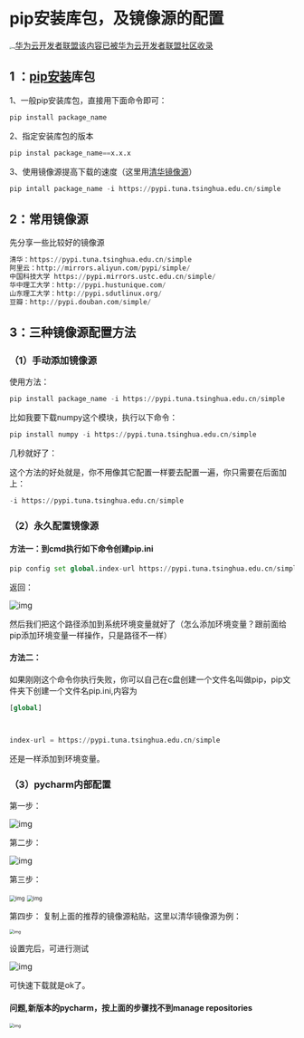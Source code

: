 # pip安装库包，及镜像源的配置



[<img src="https://devpress.csdnimg.cn/489fad64a62648818eaaebc28e5c8659.jpg" alt="img" style="zoom: 25%;" />华为云开发者联盟该内容已被华为云开发者联盟社区收录](javascript:;)

## 1 ：[pip安装](https://so.csdn.net/so/search?q=pip安装&spm=1001.2101.3001.7020)库包

1、一般pip安装库包，直接用下面命令即可：

```python
pip install package_name
```

2、指定安装库包的版本

```python
pip instal package_name==x.x.x
```

3、使用镜像源提高下载的速度（这里用[清华镜像源](https://so.csdn.net/so/search?q=清华镜像源&spm=1001.2101.3001.7020)）

```python
pip intall package_name -i https://pypi.tuna.tsinghua.edu.cn/simple
```

## 2：常用镜像源

先分享一些比较好的镜像源

```python
清华：https://pypi.tuna.tsinghua.edu.cn/simple
阿里云：http://mirrors.aliyun.com/pypi/simple/
中国科技大学 https://pypi.mirrors.ustc.edu.cn/simple/
华中理工大学：http://pypi.hustunique.com/
山东理工大学：http://pypi.sdutlinux.org/
豆瓣：http://pypi.douban.com/simple/
```

## 3：三种镜像源配置方法

### （1）手动添加镜像源

使用方法：

```python
pip install package_name -i https://pypi.tuna.tsinghua.edu.cn/simple
```

比如我要下载numpy这个模块，执行以下命令：

```python
pip install numpy -i https://pypi.tuna.tsinghua.edu.cn/simple
```

几秒就好了：

这个方法的好处就是，你不用像其它配置一样要去配置一遍，你只需要在后面加上：

```python
-i https://pypi.tuna.tsinghua.edu.cn/simple
```

### （2）永久配置镜像源

####  方法一：到cmd执行如下命令创建pip.ini

```python
pip config set global.index-url https://pypi.tuna.tsinghua.edu.cn/simple
```

返回：

![img](https://img-blog.csdnimg.cn/34420b433b57492e9b37c1e3678ef626.png) 

然后我们把这个路径添加到系统环境变量就好了（怎么添加环境变量？跟前面给pip添加环境变量一样操作，只是路径不一样）

####  方法二：


如果刚刚这个命令你执行失败，你可以自己在c盘创建一个文件名叫做pip，pip文件夹下创建一个文件名pip.ini,内容为

```python
[global]



index-url = https://pypi.tuna.tsinghua.edu.cn/simple
```

还是一样添加到环境变量。

### （3）pycharm内部配置

第一步：

![img](https://img-blog.csdnimg.cn/ce6ed09bc93b4b88a59e34876304c36c.png)

 第二步：

![img](https://img-blog.csdnimg.cn/2e646a4352cf47c9912ca29034d11522.png)

 第三步：

<img src="https://img-blog.csdnimg.cn/61f1224e55144f5f874989890cf334d3.png" alt="img" style="zoom:67%;" />

 <img src="https://img-blog.csdnimg.cn/1df0d50d87604fe4a025db000244f2af.png" alt="img" style="zoom:67%;" />

 第四步：
复制上面的推荐的镜像源粘贴，这里以清华镜像源为例：

<img src="https://img-blog.csdnimg.cn/245b81dd30164884929867fcc93794c2.png" alt="img" style="zoom:50%;" />

设置完后，可进行测试

 ![img](https://img-blog.csdnimg.cn/04340c3b48194ac493f7b8e4f00f484d.png)

 可快速下载就是ok了。

#### 问题,新版本的pycharm，按上面的步骤找不到**manage repositories**

<img src="https://img-blog.csdnimg.cn/27dff97066094d3f917b55f2de60c34c.png" alt="img" style="zoom:50%;" />

 